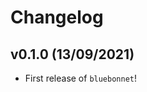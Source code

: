 # Changelog

<!--next-version-placeholder-->

## v0.1.0 (13/09/2021)

- First release of `bluebonnet`!